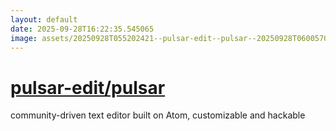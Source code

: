 ```yaml
---
layout: default
date: 2025-09-28T16:22:35.545065
image: assets/20250928T055202421--pulsar-edit--pulsar--20250928T060057057--cropped.png
---
```


# [pulsar-edit/pulsar](https://github.com/pulsar-edit/pulsar)

community-driven text editor built on Atom, customizable and hackable
